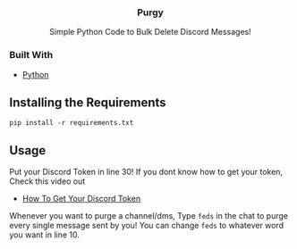 <div id="top"></div>
<!--
*** Thanks for checking out the Best-README-Template. If you have a suggestion
*** that would make this better, please fork the repo and create a pull request
*** or simply open an issue with the tag "enhancement".
*** Don't forget to give the project a star!
*** Thanks again! Now go create something AMAZING! :D
-->



<!-- PROJECT SHIELDS -->
<!--
*** I'm using markdown "reference style" links for readability.
*** Reference links are enclosed in brackets [ ] instead of parentheses ( ).
*** See the bottom of this document for the declaration of the reference variables
*** for contributors-url, forks-url, etc. This is an optional, concise syntax you may use.
*** https://www.markdownguide.org/basic-syntax/#reference-style-links
-->



<!-- PROJECT LOGO -->

  <h3 align="center">Purgy</h3>

  <p align="center">
    Simple Python Code to Bulk Delete Discord Messages!
  </p>
</div>


### Built With

* [Python](https://python.org/)

<!-- GETTING STARTED -->
## Installing the Requirements
  ```
  pip install -r requirements.txt
  ```


<!-- USAGE EXAMPLES -->
## Usage


Put your Discord Token in line 30!
If you dont know how to get your token, Check this video out

* [How To Get Your Discord Token](https://youtu.be/YEgFvgg7ZPI)


Whenever you want to purge a channel/dms, Type ```feds``` in the chat to purge every single message sent by you!
You can change ```feds``` to whatever word you want in line 10.
